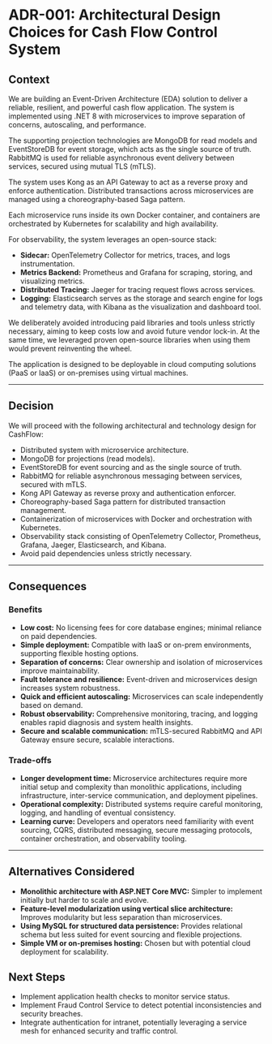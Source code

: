 # ADR-001: Architectural Design Choices for Cash Flow Control System

## Context

We are building an Event-Driven Architecture (EDA) solution to deliver a reliable, resilient, and powerful cash flow application. The system is implemented using .NET 8 with microservices to improve separation of concerns, autoscaling, and performance.

The supporting projection technologies are MongoDB for read models and EventStoreDB for event storage, which acts as the single source of truth. RabbitMQ is used for reliable asynchronous event delivery between services, secured using mutual TLS (mTLS).

The system uses Kong as an API Gateway to act as a reverse proxy and enforce authentication. Distributed transactions across microservices are managed using a choreography-based Saga pattern.

Each microservice runs inside its own Docker container, and containers are orchestrated by Kubernetes for scalability and high availability.

For observability, the system leverages an open-source stack:
- **Sidecar:** OpenTelemetry Collector for metrics, traces, and logs instrumentation.  
- **Metrics Backend:** Prometheus and Grafana for scraping, storing, and visualizing metrics.  
- **Distributed Tracing:** Jaeger for tracing request flows across services.  
- **Logging:** Elasticsearch serves as the storage and search engine for logs and telemetry data, with Kibana as the visualization and dashboard tool.

We deliberately avoided introducing paid libraries and tools unless strictly necessary, aiming to keep costs low and avoid future vendor lock-in. At the same time, we leveraged proven open-source libraries when using them would prevent reinventing the wheel.

The application is designed to be deployable in cloud computing solutions (PaaS or IaaS) or on-premises using virtual machines.

---

## Decision

We will proceed with the following architectural and technology design for CashFlow:

- Distributed system with microservice architecture.  
- MongoDB for projections (read models).  
- EventStoreDB for event sourcing and as the single source of truth.  
- RabbitMQ for reliable asynchronous messaging between services, secured with mTLS.  
- Kong API Gateway as reverse proxy and authentication enforcer.  
- Choreography-based Saga pattern for distributed transaction management.  
- Containerization of microservices with Docker and orchestration with Kubernetes.  
- Observability stack consisting of OpenTelemetry Collector, Prometheus, Grafana, Jaeger, Elasticsearch, and Kibana.  
- Avoid paid dependencies unless strictly necessary.

---

## Consequences

### Benefits

- **Low cost:** No licensing fees for core database engines; minimal reliance on paid dependencies.  
- **Simple deployment:** Compatible with IaaS or on-prem environments, supporting flexible hosting options.  
- **Separation of concerns:** Clear ownership and isolation of microservices improve maintainability.  
- **Fault tolerance and resilience:** Event-driven and microservices design increases system robustness.  
- **Quick and efficient autoscaling:** Microservices can scale independently based on demand.  
- **Robust observability:** Comprehensive monitoring, tracing, and logging enables rapid diagnosis and system health insights.  
- **Secure and scalable communication:** mTLS-secured RabbitMQ and API Gateway ensure secure, scalable interactions.

### Trade-offs

- **Longer development time:** Microservice architectures require more initial setup and complexity than monolithic applications, including infrastructure, inter-service communication, and deployment pipelines.  
- **Operational complexity:** Distributed systems require careful monitoring, logging, and handling of eventual consistency.  
- **Learning curve:** Developers and operators need familiarity with event sourcing, CQRS, distributed messaging, secure messaging protocols, container orchestration, and observability tooling.

---

## Alternatives Considered

- **Monolithic architecture with ASP.NET Core MVC:** Simpler to implement initially but harder to scale and evolve.  
- **Feature-level modularization using vertical slice architecture:** Improves modularity but less separation than microservices.  
- **Using MySQL for structured data persistence:** Provides relational schema but less suited for event sourcing and flexible projections.  
- **Simple VM or on-premises hosting:** Chosen but with potential cloud deployment for scalability.

## Next Steps

- Implement application health checks to monitor service status.
- Implement Fraud Control Service to detect potential inconsistencies and security breaches.
- Integrate authentication for intranet, potentially leveraging a service mesh for enhanced security and traffic control.